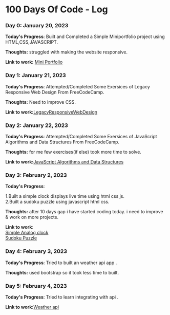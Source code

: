 # 100 Days Of Code - Log

### Day 0: January 20, 2023 


**Today's Progress**: Built and Completed a Simple Miniportfolio project using HTML,CSS,JAVASCRIPT.

**Thoughts:** struggled with making the website responsive.

**Link to work:** [Mini Portfolio](https://anirudh3770.github.io/Simple-Mini-portfolio/)


### Day 1: January 21, 2023 

**Today's Progress**: Attempted/Completed Some Exersices of Legacy Responsive Web Design From FreeCodeCamp.

**Thoughts:** Need to improve CSS.

**Link to work:**[LegacyResponsiveWebDesign](https://www.freecodecamp.org/learn/responsive-web-design)


### Day 2: January 22, 2023 

**Today's Progress**: Attempted/Completed Some Exersices of JavaScript Algorithms and Data Structures From FreeCodeCamp.

**Thoughts:** for me few exercises(if else) took more time to solve.

**Link to work:**[JavaScript Algorithms and Data Structures](https://www.freecodecamp.org/learn/javascript-algorithms-and-data-structures)

### Day 3: February 2, 2023 

**Today's Progress**: 

1.Built a simple clock displays live time using html css js.<br>2.Built a sudoku puzzle using javascript html css.

**Thoughts:**  after 10 days gap i have started coding today. i need to improve & work on more projects.

**Link to work**:<br>
[Simple Analog clock](https://anirudh3770.github.io/simple-Clock/) <br>
[Sudoku Puzzle](https://anirudh3770.github.io/sudoku-Game/)

### Day 4: February 3, 2023 

**Today's Progress**: Tried to built an weather api app .

**Thoughts:** used bootstrap so it took less time to built.

### Day 5: February 4, 2023 

**Today's Progress**: Tried to learn integrating with api .

**Link to work:**[Weather api](https://github.com/Anirudh3770/Weather-api)

